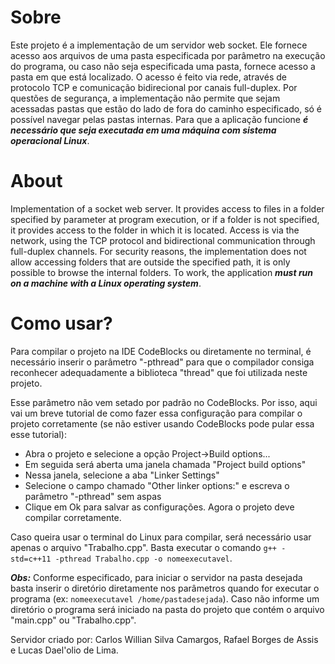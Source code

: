 # Sobre
Este projeto é a implementação de um servidor web socket. Ele fornece acesso aos arquivos de uma pasta especificada por parâmetro na execução do programa, ou caso não seja especificada uma pasta, fornece acesso a pasta em que está localizado. O acesso é feito via rede, através de protocolo TCP e comunicação bidirecional por canais full-duplex. Por questões de segurança, a implementação não permite que sejam acessadas pastas que estão do lado de fora do caminho especificado, só é possível navegar pelas pastas internas. Para que a aplicação funcione **_é necessário que seja executada em uma máquina com sistema operacional Linux_**.

# About
Implementation of a socket web server. It provides access to files in a folder specified by parameter at program execution, or if a folder is not specified, it provides access to the folder in which it is located. Access is via the network, using the TCP protocol and bidirectional communication through full-duplex channels. For security reasons, the implementation does not allow accessing folders that are outside the specified path, it is only possible to browse the internal folders. To work, the application **_must run on a machine with a Linux operating system_**.

# Como usar?

Para compilar o projeto na IDE CodeBlocks ou diretamente no terminal, é necessário inserir o parâmetro "-pthread" para que o compilador consiga reconhecer adequadamente a biblioteca "thread" que foi utilizada neste projeto.

Esse parâmetro não vem setado por padrão no CodeBlocks. Por isso, aqui vai um breve tutorial de como fazer essa configuração para compilar o projeto corretamente (se não estiver usando CodeBlocks pode pular essa esse tutorial):

- Abra o projeto e selecione a opção Project->Build options...
- Em seguida será aberta uma janela chamada "Project build options"
- Nessa janela, selecione a aba "Linker Settings"
- Selecione o campo chamado "Other linker options:" e escreva o parâmetro "-pthread" sem aspas
- Clique em Ok para salvar as configurações. Agora o projeto deve compilar corretamente.

Caso queira usar o terminal do Linux para compilar, será necessário usar apenas o arquivo "Trabalho.cpp". Basta executar o comando `g++ -std=c++11 -pthread Trabalho.cpp -o nomeexecutavel`.

**_Obs:_** Conforme especificado, para iniciar o servidor na pasta desejada basta inserir o diretório diretamente nos parâmetros quando for executar o programa (ex: `nomeexecutavel /home/pastadesejada`). Caso não informe um diretório o programa será iniciado na pasta do projeto que contém o arquivo "main.cpp" ou "Trabalho.cpp".

Servidor criado por: Carlos Willian Silva Camargos, Rafael Borges de Assis e Lucas Dael'olio de Lima.
